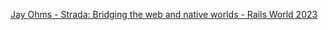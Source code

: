 
[Jay Ohms - Strada: Bridging the web and native worlds - Rails World 2023](https://www.youtube.com/watch?v=LKBMXqc43Q8)

